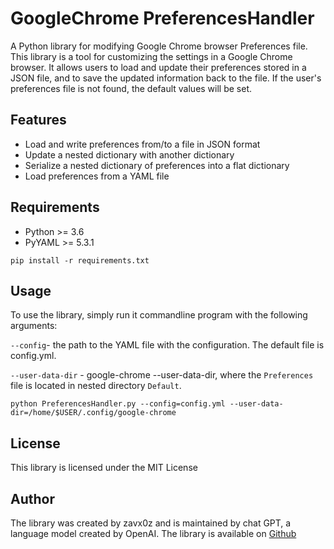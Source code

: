 # GoogleChrome PreferencesHandler

A Python library for modifying Google Chrome browser Preferences file.
This library is a tool for customizing the settings in a Google Chrome browser.
It allows users to load and update their preferences stored in a JSON file,
and to save the updated information back to the file.
If the user's preferences file is not found, the default values will be set.

## Features

* Load and write preferences from/to a file in JSON format
* Update a nested dictionary with another dictionary
* Serialize a nested dictionary of preferences into a flat dictionary
* Load preferences from a YAML file

## Requirements

* Python >= 3.6
* PyYAML >= 5.3.1

```shell
pip install -r requirements.txt
```

## Usage

To use the library, simply run it commandline program with the following arguments:

`--config`- the path to the YAML file with the configuration. The default file is config.yml.

`--user-data-dir` - google-chrome --user-data-dir, where the `Preferences` file is located in nested directory `Default`.

```shell
python PreferencesHandler.py --config=config.yml --user-data-dir=/home/$USER/.config/google-chrome
```

## License

This library is licensed under the MIT License

## Author

The library was created by zavx0z and is maintained by chat GPT, a language model created by OpenAI.
The library is available on [Github](https://github.com/zavx0z/google-preferences.git)
